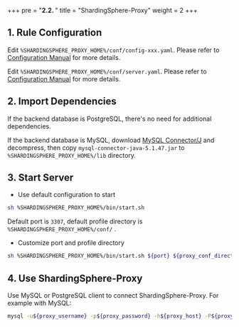 +++
pre = "<b>2.2. </b>"
title = "ShardingSphere-Proxy"
weight = 2
+++

## 1. Rule Configuration

Edit `%SHARDINGSPHERE_PROXY_HOME%/conf/config-xxx.yaml`. Please refer to [Configuration Manual](/en/user-manual/shardingsphere-proxy/configuration/) for more details.

Edit `%SHARDINGSPHERE_PROXY_HOME%/conf/server.yaml`. Please refer to [Configuration Manual](/en/user-manual/shardingsphere-proxy/configuration/) for more details.

## 2. Import Dependencies

If the backend database is PostgreSQL, there's no need for additional dependencies.

If the backend database is MySQL, download [MySQL Connector/J](https://cdn.mysql.com//Downloads/Connector-J/mysql-connector-java-5.1.47.tar.gz) 
and decompress, then copy `mysql-connector-java-5.1.47.jar` to `%SHARDINGSPHERE_PROXY_HOME%/lib` directory.

## 3. Start Server

* Use default configuration to start

```bash
sh %SHARDINGSPHERE_PROXY_HOME%/bin/start.sh
```

Default port is `3307`, default profile directory is `%SHARDINGSPHERE_PROXY_HOME%/conf/` .

* Customize port and profile directory

```bash
sh %SHARDINGSPHERE_PROXY_HOME%/bin/start.sh ${port} ${proxy_conf_directory}
```

## 4. Use ShardingSphere-Proxy

Use MySQL or PostgreSQL client to connect ShardingSphere-Proxy. For example with MySQL:

```bash
mysql -u${proxy_username} -p${proxy_password} -h${proxy_host} -P${proxy_port}
```
